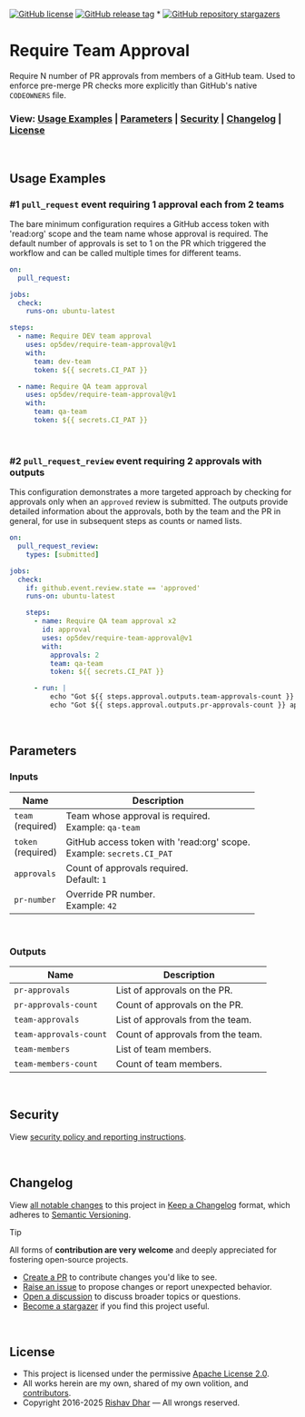 [![GitHub license](https://img.shields.io/github/license/op5dev/require-team-approval?logo=apache&label=License)](LICENSE "Apache License 2.0.")
[![GitHub release tag](https://img.shields.io/github/v/release/op5dev/require-team-approval?logo=semanticrelease&label=Release)](https://github.com/op5dev/require-team-approval/releases "View all releases.")
*
[![GitHub repository stargazers](https://img.shields.io/github/stars/op5dev/require-team-approval)](https://github.com/op5dev/require-team-approval "Become a stargazer.")

# Require Team Approval

Require N number of PR approvals from members of a GitHub team. Used to enforce pre-merge PR checks more explicitly than GitHub's native `CODEOWNERS` file.

### View: [Usage Examples](#usage-examples) | [Parameters](#parameters) | [Security](#security) | [Changelog](#changelog) | [License](#license)

</br>

## Usage Examples

### #1 `pull_request` event requiring 1 approval each from 2 teams

The bare minimum configuration requires a GitHub access token with 'read:org' scope and the team name whose approval is required. The default number of approvals is set to 1 on the PR which triggered the workflow and can be called multiple times for different teams.

```yaml
on:
  pull_request:

jobs:
  check:
    runs-on: ubuntu-latest

steps:
  - name: Require DEV team approval
    uses: op5dev/require-team-approval@v1
    with:
      team: dev-team
      token: ${{ secrets.CI_PAT }}

  - name: Require QA team approval
    uses: op5dev/require-team-approval@v1
    with:
      team: qa-team
      token: ${{ secrets.CI_PAT }}
```

</br>

### #2 `pull_request_review` event requiring 2 approvals with outputs

This configuration demonstrates a more targeted approach by checking for approvals only when an `approved` review is submitted. The outputs provide detailed information about the approvals, both by the team and the PR in general, for use in subsequent steps as counts or named lists.

```yaml
on:
  pull_request_review:
    types: [submitted]

jobs:
  check:
    if: github.event.review.state == 'approved'
    runs-on: ubuntu-latest

    steps:
      - name: Require QA team approval x2
        id: approval
        uses: op5dev/require-team-approval@v1
        with:
          approvals: 2
          team: qa-team
          token: ${{ secrets.CI_PAT }}

      - run: |
          echo "Got ${{ steps.approval.outputs.team-approvals-count }} / 2 approvals from QA."
          echo "Got ${{ steps.approval.outputs.pr-approvals-count }} approvals in total."
```

</br>

## Parameters

### Inputs

| Name                   | Description                                                              |
| ---------------------- | ------------------------------------------------------------------------ |
| `team`</br>(required)  | Team whose approval is required.</br>Example: `qa-team`                  |
| `token`</br>(required) | GitHub access token with 'read:org' scope.</br>Example: `secrets.CI_PAT` |
| `approvals`            | Count of approvals required.</br>Default: `1`                            |
| `pr-number`            | Override PR number.</br>Example: `42`                                    |

</br>

### Outputs

| Name                   | Description                       |
| ---------------------- | --------------------------------- |
| `pr-approvals`         | List of approvals on the PR.      |
| `pr-approvals-count`   | Count of approvals on the PR.     |
| `team-approvals`       | List of approvals from the team.  |
| `team-approvals-count` | Count of approvals from the team. |
| `team-members`         | List of team members.             |
| `team-members-count`   | Count of team members.            |

</br>

## Security

View [security policy and reporting instructions](SECURITY.md).

</br>

## Changelog

View [all notable changes](https://github.com/op5dev/require-team-approval/releases "Releases.") to this project in [Keep a Changelog](https://keepachangelog.com "Keep a Changelog.") format, which adheres to [Semantic Versioning](https://semver.org "Semantic Versioning.").

> [!TIP]
>
> All forms of **contribution are very welcome** and deeply appreciated for fostering open-source projects.
>
> - [Create a PR](https://github.com/op5dev/require-team-approval/pulls "Create a pull request.") to contribute changes you'd like to see.
> - [Raise an issue](https://github.com/op5dev/require-team-approval/issues "Raise an issue.") to propose changes or report unexpected behavior.
> - [Open a discussion](https://github.com/op5dev/require-team-approval/discussions "Open a discussion.") to discuss broader topics or questions.
> - [Become a stargazer](https://github.com/op5dev/require-team-approval/stargazers "Become a stargazer.") if you find this project useful.

</br>

## License

- This project is licensed under the permissive [Apache License 2.0](LICENSE "Apache License 2.0.").
- All works herein are my own, shared of my own volition, and [contributors](https://github.com/op5dev/require-team-approval/graphs/contributors "Contributors.").
- Copyright 2016-2025 [Rishav Dhar](https://github.com/rdhar "Rishav Dhar's GitHub profile.") — All wrongs reserved.
